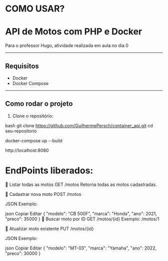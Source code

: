 # COMO USAR?

# API de Motos com PHP e Docker

Para o professor Hugo, atividade realizada em aula no dia 0

---

## Requisitos

- Docker
- Docker Compose

---

## Como rodar o projeto

1. Clone o repositório:

bash
git clone https://github.com/GuilhermePersch/container_api.git
cd seu-repositorio

docker-compose up --build

http://localhost:8080

# EndPoints liberados:

🔹 Listar todas as motos
GET /motos
Retorna todas as motos cadastradas.

🔹 Cadastrar nova moto
POST /motos

JSON Exemplo:

json
Copiar
Editar
{
  "modelo": "CB 500F",
  "marca": "Honda",
  "ano": 2021,
  "preco": 35000
}
🔹 Buscar moto por ID
GET /motos/{id}
Exemplo: /motos/1

🔹 Atualizar moto existente
PUT /motos/{id}

JSON Exemplo:

json
Copiar
Editar
{
  "modelo": "MT-03",
  "marca": "Yamaha",
  "ano": 2022,
  "preco": 30000
}
